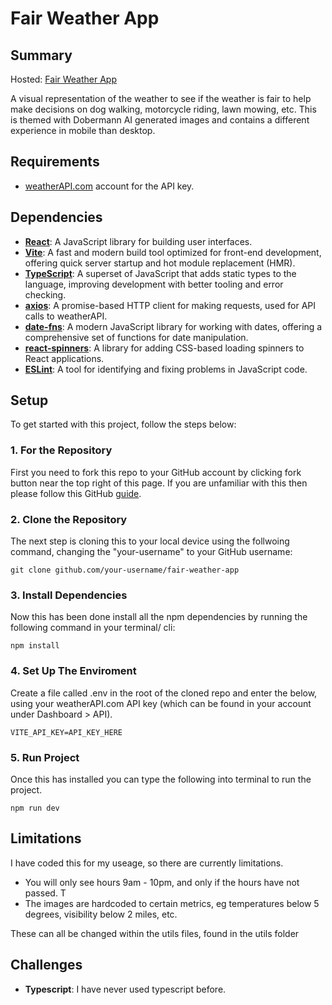 # Fair Weather App

<!-- image -->

## Summary

Hosted: [Fair Weather App](https://blurryq.github.io/fair-weather-app/)

A visual representation of the weather to see if the weather is fair to help make decisions on dog walking, motorcycle riding, lawn mowing, etc. This is themed with Dobermann AI generated images and contains a different experience in mobile than desktop.

## Requirements

- [weatherAPI.com](https://www.weatherapi.com/) account for the API key.

## Dependencies

- **[React](https://react.dev/)**: A JavaScript library for building user interfaces.
- **[Vite](https://vitejs.dev/)**: A fast and modern build tool optimized for front-end development, offering quick server startup and hot module replacement (HMR).
- **[TypeScript](https://www.typescriptlang.org/)**: A superset of JavaScript that adds static types to the language, improving development with better tooling and error checking.
- **[axios](https://axios-http.com/)**: A promise-based HTTP client for making requests, used for API calls to weatherAPI.
- **[date-fns](https://date-fns.org/)**: A modern JavaScript library for working with dates, offering a comprehensive set of functions for date manipulation.
- **[react-spinners](https://www.reactspinners.com/)**: A library for adding CSS-based loading spinners to React applications.
- **[ESLint](https://eslint.org/)**: A tool for identifying and fixing problems in JavaScript code.

## Setup

To get started with this project, follow the steps below:

### 1. For the Repository

First you need to fork this repo to your GitHub account by clicking fork button near the top right of this page. If you are unfamiliar with this then please follow this GitHub [guide](https://docs.github.com/en/pull-requests/collaborating-with-pull-requests/working-with-forks/fork-a-repo).

### 2. Clone the Repository

The next step is cloning this to your local device using the follwoing command, changing the "your-username" to your GitHub username:

```
git clone github.com/your-username/fair-weather-app
```

### 3. Install Dependencies

Now this has been done install all the npm dependencies by running the following command in your terminal/ cli:

```
npm install
```

### 4. Set Up The Enviroment

Create a file called .env in the root of the cloned repo and enter the below, using your weatherAPI.com API key (which can be found in your account under Dashboard > API).

```
VITE_API_KEY=API_KEY_HERE
```

### 5. Run Project

Once this has installed you can type the following into terminal to run the project.

```
npm run dev
```

## Limitations

I have coded this for my useage, so there are currently limitations.

- You will only see hours 9am - 10pm, and only if the hours have not passed. T
- The images are hardcoded to certain metrics, eg temperatures below 5 degrees, visibility below 2 miles, etc.

These can all be changed within the utils files, found in the utils folder

## Challenges

- **Typescript**: I have never used typescript before.

